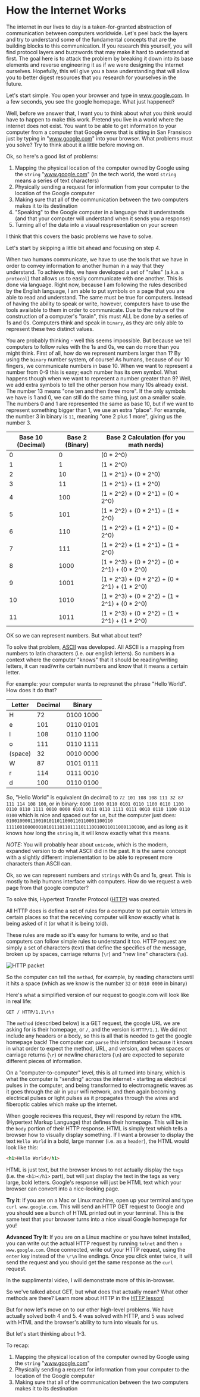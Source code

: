# How the Internet Works

The internet in our lives to day is a taken-for-granted abstraction of communication between computers worldwide. Let's peel back the layers and try to understand some of the fundamental concepts that are the building blocks to this communication. If you research this yourself, you will find protocol layers and buzzwords that may make it hard to understand at first. The goal here is to attack the problem by breaking it down into its base elements and reverse engineering it as if we were designing the internet ourselves. Hopefully, this will give you a base understanding that will allow you to better digest resources that you research for yourselves in the future. 



Let's start simple. You open your browser and type in www.google.com. In a few seconds, you see the google homepage. What just happened?

Well, before we answer that, I want you to think about what you think would have to happen to make this work. Pretend you live in a world where the internet does not exist. You want to be able to get information to your computer from a computer that Google owns that is sitting in San Fransisco just by typing in "www.google.com" into your browser. What problems must you solve? Try to think about it a little before moving on.


Ok, so here's a good list of problems:

1. Mapping the physical location of the computer owned by Google using the `string` "www.google.com" (in the tech world, the word `string` means a series of text characters)
2. Physically sending a request for information from your computer to the location of the Google computer
3. Making sure that all of the communication between the two computers makes it to its destination
4. "Speaking" to the Google computer in a language that it understands (and that your computer will understand when it sends you a response)
5. Turning all of the data into a visual respresentation on your screen


I think that this covers the basic problems we have to solve. 

Let's start by skipping a little bit ahead and focusing on step 4. 

When two humans communicate, we have to use the tools that we have in order to convey information to another human in a way that they understand. To achieve this, we have developed a set of "rules" (a.k.a. a `protocol`) that allows us to easily communicate with one another. This is done via language. Right now, because I am following the rules described by the English language, I am able to put symbols on a page that you are able to read and understand. The same must be true for computers. Instead of having the ability to speak or write, however, computers have to use the tools available to them in order to communicate. Due to the nature of the construction of a computer's "brain", this must ALL be done by a series of 1s and 0s. Computers think and speak in `binary`, as they are only able to represent these two distinct values. 

You are probably thinking - well this seems impossible. But because we tell computers to follow rules with the 1s and 0s, we can do more than you might think. First of all, how do we represent numbers larger than 1? By using the `binary` number system, of course! As humans, because of our 10 fingers, we communicate numbers in base 10. When we want to represent a number from 0-9 this is easy; each number has its own symbol. What happens though when we want to represent a number greater than 9? Well, we add extra symbols to tell the other person how many 10s already exist. The number 13 means "one ten and then three more". If the only symbols we have is 1 and 0, we can still do the same thing, just on a smaller scale. The numbers 0 and 1 are represented the same as base 10, but if we want to represent something bigger than 1, we use an extra "place". For example, the number 3 in binary is `11`, meaning "one 2 plus 1 more", giving us the number 3.

|Base 10 (Decimal) | Base 2 (Binary) | Base 2 Calculation (for you math nerds)|
|------------------|-----------------|---|
|0|0|(0 * 2^0)|
|1|1| (1 * 2^0)|
|2|10|(1 * 2^1) + (0 * 2^0)|
|3|11|(1 * 2^1) + (1 * 2^0)|
|4|100|(1 * 2^2) + (0 * 2^1) + (0 * 2^0)|
|5|101|(1 * 2^2) + (0 * 2^1) + (1 * 2^0)|
|6|110|(1 * 2^2) + (1 * 2^1) + (0 * 2^0)|
|7|111|(1 * 2^2) + (1 * 2^1) + (1 * 2^0)|
|8|1000|(1 * 2^3) + (0 * 2^2) + (0 * 2^1) + (0 * 2^0)|
|9|1001|(1 * 2^3) + (0 * 2^2) + (0 * 2^1) + (1 * 2^0)|
|10|1010|(1 * 2^3) + (0 * 2^2) + (1 * 2^1) + (0 * 2^0)|
|11|1011|(1 * 2^3) + (0 * 2^2) + (1 * 2^1) + (1 * 2^0)|

OK so we can represent numbers. But what about text?

To solve that problem, [ASCII](https://en.wikipedia.org/wiki/ASCII) was developed. All ASCII is a mapping from numbers to latin characters (i.e. our english letters). So numbers in a context where the computer "knows" that it should be reading/writing letters, it can read/write certain numbers and know that it means a certain letter. 

For example: your computer wants to represnet the phrase "Hello World". How does it do that?

|Letter| Decimal| Binary|
|------|--------|-------|
|H|72|0100 1000|
|e|101| 0110 0101|
|l|108| 0110 1100|
|o| 111| 0110 1111|
| (space)| 32| 0010 0000|
|W| 87| 0101 0111|
|r| 114 | 0111 0010|
|d| 100 | 0110 0100|


So, "Hello World" is equivalent (in decimal) to `72 101 108 108 111 32 87 111 114 108 100`, or in binary: `0100 1000 0110 0101 0110 1100 0110 1100 0110 0110 1111 0010 0000 0101 0111 0110 1111 0111 0010 0110 1100 0110 0100` which is nice and spaced out for us, but the computer just does: `0100100001100101011011000110110001100110 1111001000000101011101101111011100100110110001100100`, and as long as it knows how long the `string` is, it will know exactly what this means.

*NOTE:* You will probably hear about `unicode`, which is the modern, expanded version to do what ASCII did in the past. It is the same concept with a slightly different implementation to be able to represent more characters than ASCII can.

Ok, so we can represent numbers and `strings` with 0s and 1s, great. This is mostly to help humans interface with computers. How do we request a web page from that google computer?

To solve this, Hypertext Transfer Protocol ([HTTP](https://en.wikipedia.org/wiki/Hypertext_Transfer_Protocol)) was created. 

All HTTP does is define a set of rules for a computer to put certain letters in certain places so that the receiving computer will know exactly what is being asked of it (or what it is being told). 

These rules are made so it's easy for humans to write, and so that computers can follow simple rules to understand it too. HTTP request are simply a set of characters (text) that define the specifics of the message, broken up by spaces, carriage returns (`\r`) and "new line" characters (`\n`). 


![HTTP packet](./http_packet.png)

So the computer can tell the `method`, for example, by reading characters until it hits a space (which as we know is the number `32` or `0010 0000` in binary)

Here's what a simplified version of our  request to google.com will look like in real life:


```
GET / HTTP/1.1\r\n
```

The `method` (described below) is a GET request, the google URL we are asking for is their homepage, or `/`, and the version is `HTTP/1.1`. We did not include any headers or a body, so this is all that is needed to get the google homepage back! The computer can `parse` this information because it knows in what order to expect the method, URL, and version, and when spaces or carriage returns (`\r`) or newline characters (`\n`) are expected to separate different pieces of information.

On a "computer-to-computer" level, this is all turned into binary, which is what the computer is "sending" across the internet - starting as electrical pulses in the computer, and being transformed to electromagnetic waves as it goes through the air in your wifi network, and then again becoming electrical pulses or light pulses as it propagates through the wires and fiberoptic cables which make up the internet.

When google recieves this request, they will respond by return the `HTML` (Hypertext Markup Language) that defines their homepage. This will be in the `body` portion of their HTTP response. HTML is simply text which tells a browser how to visually display something. If I want a browser to display the text `Hello World` in a bold, large manner (i.e. as a `header`), the HTML would look like this: 

```html
<h1>Hello World</h1>
```

HTML is just text, but the browser knows to not actually display the `tags` (i.e. the `<h1></h1>` part), but will just display the text in the tags as very large, bold letters. Google's response will just be HTML text which your browser can convert into a nice-looking page.

**Try it**: If you are on a Mac or Linux machine, open up your terminal and type `curl www.google.com`. This will send an HTTP GET request to Google and you should see a bunch of HTML printed out in your terminal. This is the same text that your browser turns into a nice visual Google homepage for you!

**Advanced Try It**: If you are on a Linux machine or you have telnet installed, you can write out the actual HTTP request by running `telnet` and then `o www.google.com`. Once connected, write out your HTTP request, using the `enter` key instead of the `\r\n` line endings. Once you click enter twice, it will send the request and you should get the same response as the `curl` request. 

In the supplimental video, I will demonstrate more of this in-browser.

So we've talked about GET, but what does that actually mean? What other methods are there? Learn more about HTTP in the [HTTP lesson!](./http.md)

But for now let's move on to our other high-level problems. We have actually solved both 4 and 5. 4 was solved with HTTP, and 5 was solved with HTML and the browser's ability to turn into visuals for us. 

But let's start thinking about 1-3.

To recap:

1. Mapping the physical location of the computer owned by Google using the `string` "www.google.com" 
2. Physically sending a request for information from your computer to the location of the Google computer
3. Making sure that all of the communication between the two computers makes it to its destination

